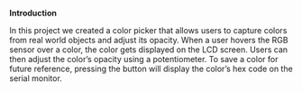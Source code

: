 **Introduction**


In this project we created a color picker that allows users to capture colors from real world objects and adjust its opacity. When a user hovers the RGB sensor over a color, the color gets displayed on the LCD screen. Users can then adjust the color’s opacity using a potentiometer. To save a color for future reference, pressing the button will display the color’s hex code on the serial monitor. 


